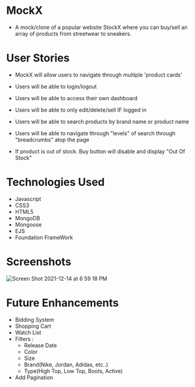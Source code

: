 # MockX
- A mock/clone of a popular website StockX where you can buy/sell an array of products from streetwear to sneakers.

# User Stories

- MockX will allow users to navigate through multiple 'product cards'

- Users will be able to login/logout

- Users will be able to access their own dashboard

- Users will be able to only edit/delete/sell IF logged in
 
- Users will be able to search products by brand name or product name

- Users will be able to navigate through "levels" of search through "breadcrumbs" atop the page

- If product is out of stock. Buy button will disable and display "Out Of Stock"

# Technologies Used
- Javascript
- CSS3
- HTML5
- MongoDB
- Mongoose
- EJS
- Foundation FrameWork

# Screenshots
![Screen Shot 2021-12-14 at 6 59 18 PM](https://user-images.githubusercontent.com/22863727/146099035-930cb302-8aba-4a84-85a0-a4975644e8bc.png)

# Future Enhancements 
- Bidding System
- Shopping Cart
- Watch List
- Filters :
    - Release Date
    - Color
    - Size
    - Brand(Nike, Jordan, Adidas, etc..)
    - Type(High Top, Low Top, Boots, Active)
- Add Pagination